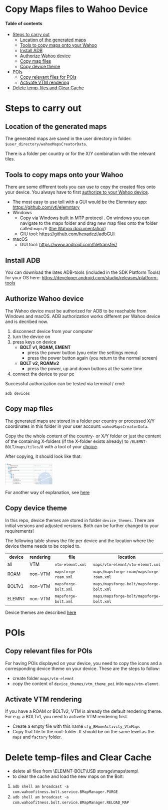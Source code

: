 # Copy Maps files to Wahoo Device <!-- omit in toc -->

#### Table of contents <!-- omit in toc -->
- [Steps to carry out](#steps-to-carry-out)
  - [Location of the generated maps](#location-of-the-generated-maps)
  - [Tools to copy maps onto your Wahoo](#tools-to-copy-maps-onto-your-wahoo)
  - [Install ADB](#install-adb)
  - [Authorize Wahoo device](#authorize-wahoo-device)
  - [Copy map files](#copy-map-files)
  - [Copy device theme](#copy-device-theme)
- [POIs](#pois)
  - [Copy relevant files for POIs](#copy-relevant-files-for-pois)
  - [Activate VTM rendering](#activate-vtm-rendering)
- [Delete temp-files and Clear Cache](#delete-temp-files-and-clear-cache)

# Steps to carry out
## Location of the generated maps
The generated maps are saved in the user directory in folder: `$user_directory/wahooMapsCreatorData`.

There is a folder per country or for the X/Y combination with the relevant tiles.

## Tools to copy maps onto your Wahoo
There are some different tools you can use to copy the created files onto your device.
You always have to first [authorize to your Wahoo device](#authorize-wahoo-device).

- The most easy to use toll with a GUI would be the Elemntary app: https://github.com/vti/elemntary
- Windows
  - Copy via Windows built in MTP protocol . On windows you can navigate to the maps folder and drag new map files onto the folder called `maps/8` ([the Wahoo documentation](https://support.wahoofitness.com/hc/en-us/articles/115000127910-Connecting-ELEMNT-BOLT-ROAM-to-Desktop-or-Laptop-Computers))
  - GIU tool: https://github.com/hexadezi/adbGUI
- macOS
  - GUI tool: https://www.android.com/filetransfer/

## Install ADB
You can download the lates ADB-tools (included in the SDK Platform Tools) for your OS here:
https://developer.android.com/studio/releases/platform-tools

## Authorize Wahoo device
The Wahoo device must be authorized for ADB to be reachable from Windows and macOS. ADB authorization works different per Wahoo device and is decribed now.

1. disconnect device from your computer
2. turn the device on
3. press keys on device
   * **BOLT v1, ROAM, EMENT**
     * press the power button (you enter the settings menu)
     * press the power button again (you return to the normal screen)
   * **BOLT v2, ROAMv2**
     * press the power, up and down buttons at the same time
4. connect the device to your pc

Successful authorization can be tested via terminal / cmd:
```
adb devices
```

## Copy map files
The generated maps are stored in a folder per country or processed X/Y coordinates in this folder in your user account: `wahooMapsCreatorData`.

Copy the the whole content of the country- or X/Y folder or just the content of the containing X-folders (if the X-folder exists already) to `/ELEMNT-BOLT/maps/tiles/8` with a tool of your [choice](#tools-to-copy-maps-onto-your-wahoo).

After copying, it should look like that:

<img src="./maps-file-strucutre.png" alt="filestructure on device" width=30%>

For another way of explanation, see [here](FAQ.md#where-on-my-wahoo-do-i-have-to-copy-the-maps)

## Copy device theme
In this repo, device themes are stored in folder `device_themes`. There are initial versions and adjusted versions. Both can be further changed to your requirements!

The following table shows the file per device and the location where the device theme needs to be copied to.

| device | rendering | file                 | location                                 |
| ------ | --------- | -------------------- | ---------------------------------------- |
| all    | VTM       | `vtm-elemnt.xml`     | `maps/vtm-elemnt/vtm-elemnt.xml`         |
| ROAM   | non-VTM   | `mapsforge-roam.xml` | `maps/mapsforge-roam/mapsforge-roam.xml` |
| BOLTv1 | non-VTM   | `mapsforge-bolt.xml` | `maps/mapsforge-bolt/mapsforge-bolt.xml` |
| ELEMNT | non-VTM   | `mapsforge-bolt.xml` | `maps/mapsforge-bolt/mapsforge-bolt.xml` |

Device themes are described [here](TAGS_ON_MAP_AND_DEVICE.md#Device-Theme)

# POIs
## Copy relevant files for POIs
For having POIs displayed on your device, you need to copy the icons and a corresponding device theme on your device.
These are the steps to follow:
- create folder `maps/vtm-elemnt`
- copy the content of  `device_themes/vtm_theme_poi` into  `maps/vtm-elemnt`.

## Activate VTM rendering
If you have a ROAM or BOLTv2, VTM is already the default rendering theme.
For e.g. a BOLTv1, you need to activete VTM rendering first.

- Create a empty file with this name `cfg_BHomeActivity_VtmMaps`
- Copy that file to the root-folder. It should be on the same level as the `maps` and `factory` folder.

# Delete temp-files and Clear Cache
- delete all files from \ELEMNT-BOLT\USB storage\maps\temp\
- to clear the cache and load the new maps on the Bolt:
1. `adb shell am broadcast -a com.wahoofitness.bolt.service.BMapManager.PURGE`
2. `adb shell am broadcast -a com.wahoofitness.bolt.service.BMapManager.RELOAD_MAP`
